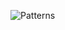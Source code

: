 ![Patterns](https://github.com/sushil026/cpp_practice/assets/68173862/c09869f3-e56f-4082-b106-653e4094ae13)
